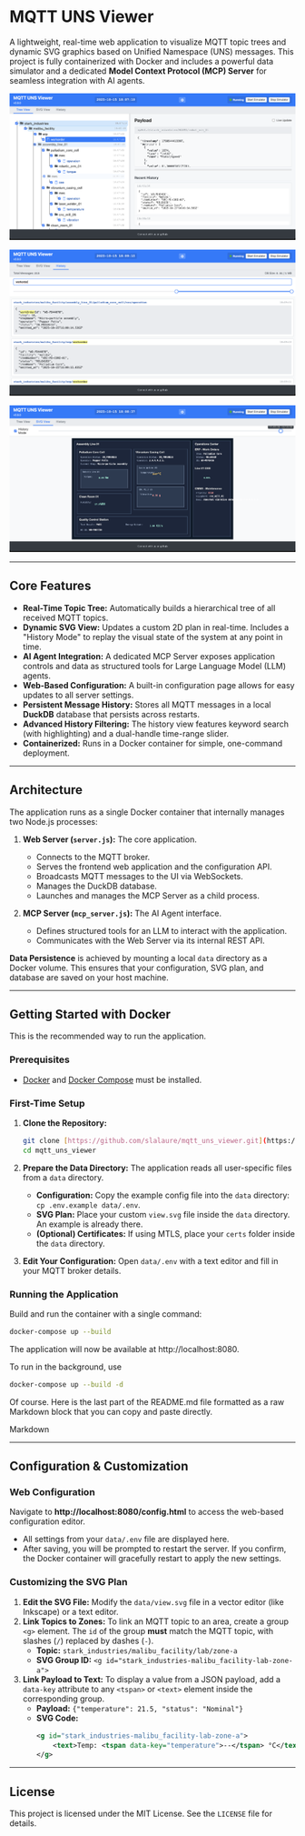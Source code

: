 # MQTT UNS Viewer

A lightweight, real-time web application to visualize MQTT topic trees and dynamic SVG graphics based on Unified Namespace (UNS) messages. This project is fully containerized with Docker and includes a powerful data simulator and a dedicated **Model Context Protocol (MCP) Server** for seamless integration with AI agents.

![Application Screenshot1](./assets/mqtt_uns_viewer1.png)

![Application Screenshot2](./assets/mqtt_uns_viewer2.png)

![Application Screenshot3](./assets/mqtt_uns_viewer3.png)

---

## Core Features

-   **Real-Time Topic Tree:** Automatically builds a hierarchical tree of all received MQTT topics.
-   **Dynamic SVG View:** Updates a custom 2D plan in real-time. Includes a "History Mode" to replay the visual state of the system at any point in time.
-   **AI Agent Integration:** A dedicated MCP Server exposes application controls and data as structured tools for Large Language Model (LLM) agents.
-   **Web-Based Configuration:** A built-in configuration page allows for easy updates to all server settings.
-   **Persistent Message History:** Stores all MQTT messages in a local **DuckDB** database that persists across restarts.
-   **Advanced History Filtering:** The history view features keyword search (with highlighting) and a dual-handle time-range slider.
-   **Containerized:** Runs in a Docker container for simple, one-command deployment.

---

## Architecture

The application runs as a single Docker container that internally manages two Node.js processes:

1.  **Web Server (`server.js`):** The core application.
    -   Connects to the MQTT broker.
    -   Serves the frontend web application and the configuration API.
    -   Broadcasts MQTT messages to the UI via WebSockets.
    -   Manages the DuckDB database.
    -   Launches and manages the MCP Server as a child process.

2.  **MCP Server (`mcp_server.js`):** The AI Agent interface.
    -   Defines structured tools for an LLM to interact with the application.
    -   Communicates with the Web Server via its internal REST API.

**Data Persistence** is achieved by mounting a local `data` directory as a Docker volume. This ensures that your configuration, SVG plan, and database are saved on your host machine.

---

## Getting Started with Docker

This is the recommended way to run the application.

### Prerequisites

-   [Docker](https://www.docker.com/get-started) and [Docker Compose](https://docs.docker.com/compose/install/) must be installed.

### First-Time Setup

1.  **Clone the Repository:**
    ```bash
    git clone [https://github.com/slalaure/mqtt_uns_viewer.git](https://github.com/slalaure/mqtt_uns_viewer.git)
    cd mqtt_uns_viewer
    ```

2.  **Prepare the Data Directory:**
    The application reads all user-specific files from a `data` directory.
    -   **Configuration:** Copy the example config file into the `data` directory: `cp .env.example data/.env`.
    -   **SVG Plan:** Place your custom `view.svg` file inside the `data` directory. An example is already there.
    -   **(Optional) Certificates:** If using MTLS, place your `certs` folder inside the `data` directory.

3.  **Edit Your Configuration:**
    Open `data/.env` with a text editor and fill in your MQTT broker details.

### Running the Application

Build and run the container with a single command:

```bash
docker-compose up --build
```

The application will now be available at http://localhost:8080.

To run in the background, use 
```bash
docker-compose up --build -d
```

Of course. Here is the last part of the README.md file formatted as a raw Markdown block that you can copy and paste directly.

Markdown

---

## Configuration & Customization

### Web Configuration

Navigate to **http://localhost:8080/config.html** to access the web-based configuration editor.

-   All settings from your `data/.env` file are displayed here.
-   After saving, you will be prompted to restart the server. If you confirm, the Docker container will gracefully restart to apply the new settings.

### Customizing the SVG Plan

1.  **Edit the SVG File:** Modify the `data/view.svg` file in a vector editor (like Inkscape) or a text editor.
2.  **Link Topics to Zones:** To link an MQTT topic to an area, create a group `<g>` element. The `id` of the group **must** match the MQTT topic, with slashes (`/`) replaced by dashes (`-`).
    -   **Topic:** `stark_industries/malibu_facility/lab/zone-a`
    -   **SVG Group ID:** `<g id="stark_industries-malibu_facility-lab-zone-a">`
3.  **Link Payload to Text:** To display a value from a JSON payload, add a `data-key` attribute to any `<tspan>` or `<text>` element inside the corresponding group.
    -   **Payload:** `{"temperature": 21.5, "status": "Nominal"}`
    -   **SVG Code:**
        ```xml
        <g id="stark_industries-malibu_facility-lab-zone-a">
            <text>Temp: <tspan data-key="temperature">--</tspan> °C</text>
        </g>
        ```

---

## License

This project is licensed under the MIT License. See the `LICENSE` file for details.